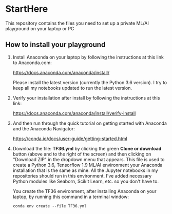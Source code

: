 # StartHere
This repository contains the files you need to set up a private ML/AI playground on your laptop or PC

## How to install your playground

1. Install Anaconda on your laptop by following the instructions at this link to Anaconda.com:

    <https://docs.anaconda.com/anaconda/install/>
    
    Please install the latest version (currently the Python 3.6 version). I try to keep all my notebooks updated to run the latest version.
    
2. Verify your installation after install by following the instructions at this link:

    <https://docs.anaconda.com/anaconda/install/verify-install>
    
3. And then run through the quick tutorial on getting started with Anaconda and the Anaconda Navigator:

    <https://conda.io/docs/user-guide/getting-started.html>

2. Download the file: **TF36.yml** by clicking the green **Clone or download** button (above and to the right of the screen) and then clicking on "Download ZIP" in the dropdown menu that appears. This file is used to create a Python 3.6, Tensorflow 1.9 ML/AI environment your Anaconda installation that is the same as mine. All the Jupyter notebooks in my repositories should run in this environment. I've added necessary Python modules like Seaborn, Scikit Learn, etc. so you don't have to.

    You create the TF36 environment, after installing Anaconda on your laptop, by running this command in a terminal window:

    ```conda env create --file TF36.yml```
